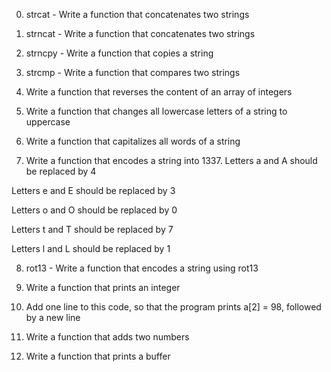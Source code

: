 0. strcat - Write a function that concatenates two strings

1. strncat - Write a function that concatenates two strings

2. strncpy - Write a function that copies a string

3. strcmp - Write a function that compares two strings

4. Write a function that reverses the content of an array of integers

5. Write a function that changes all lowercase letters of a string to uppercase

6. Write a function that capitalizes all words of a string

7. Write a function that encodes a string into 1337.
Letters a and A should be replaced by 4

Letters e and E should be replaced by 3

Letters o and O should be replaced by 0

Letters t and T should be replaced by 7

Letters l and L should be replaced by 1

8. rot13 - Write a function that encodes a string using rot13

9. Write a function that prints an integer

10. Add one line to this code, so that the program prints a[2] = 98, followed by a new line

11. Write a function that adds two numbers

12. Write a function that prints a buffer
